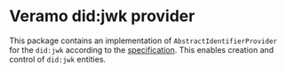 # Veramo did:jwk provider

This package contains an implementation of `AbstractIdentifierProvider` for the `did:jwk` according to the [specification](https://github.com/quartzjer/did-jwk/blob/main/spec.md).
This enables creation and control of `did:jwk` entities.
